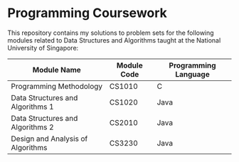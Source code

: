# Programming Coursework
This repository contains my solutions to problem sets for the following modules related to Data Structures and Algorithms taught at the National University of Singapore:

Module Name | Module Code | Programming Language
---------- | ---------- | ----------
Programming Methodology | CS1010 | C
Data Structures and Algorithms 1 | CS1020 | Java
Data Structures and Algorithms 2 | CS2010 | Java
Design and Analysis of Algorithms | CS3230 | Java
